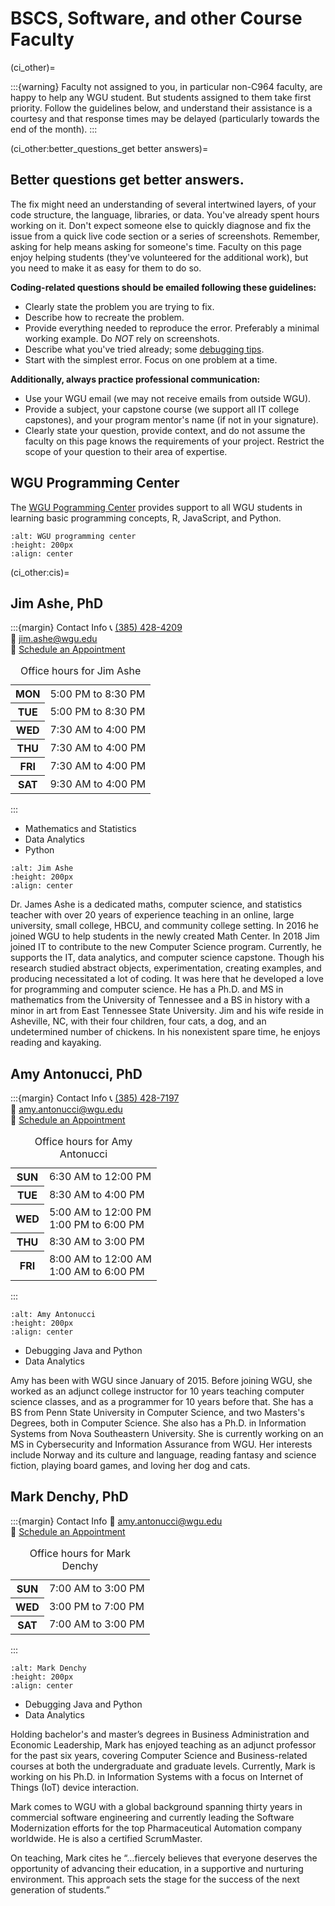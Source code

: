 # BSCS, Software, and other Course Faculty
<!-- hack to open links in new tab -->
<head>
    <base target="_blank">
</head>

(ci_other)=

:::{warning}
Faculty not assigned to you, in particular non-C964 faculty,  are happy to help any WGU student. But students assigned to them take first priority.  Follow the guidelines below, and understand their assistance is a courtesy and that response times may be delayed (particularly towards the end of the month). 
:::

(ci_other:better_questions_get better answers)=
## Better questions get better answers.

The fix might need an understanding of several intertwined layers, of your code structure, the language, libraries, or data. You've already spent hours working on it. Don't expect someone else to quickly diagnose and fix the issue from a quick live code section or a series of screenshots. Remember, asking for help means asking for someone's time. Faculty on this page enjoy helping students (they've volunteered for the additional work), but you need to make it as easy for them to do so.

**Coding-related questions should be emailed following these guidelines:**
- Clearly state the problem you are trying to fix. 
- Describe how to recreate the problem. 
- Provide everything needed to reproduce the error. Preferably a minimal working example. Do *NOT* rely on screenshots. 
- Describe what you've tried already; some [debugging tips](https://www.freecodecamp.org/news/what-is-debugging-how-to-debug-code/). 
- Start with the simplest error. Focus on one problem at a time.

**Additionally, always practice professional communication:**
* Use your WGU email (we may not receive emails from outside WGU).
* Provide a subject, your capstone course (we support all IT college capstones), and your program mentor's name (if not in your signature).
* Clearly state your question, provide context, and do not assume the faculty on this page knows the requirements of your project. Restrict the scope of your question to their area of expertise. 

## WGU Programming Center

The [WGU Pogramming Center](https://westerngovernorsuniversity.sharepoint.com/sites/ProgrammingCenter) provides support to all WGU students in learning basic programming concepts, R, JavaScript, and Python. 

```{image} ./url_images/WGU_programming_center_python.png
:alt: WGU programming center
:height: 200px
:align: center
```

(ci_other:cis)=
## Jim Ashe, PhD

:::{margin} Contact Info
📞 <a href="tel:+13854284209"> (385) 428-4209</a> </br>
📧 [jim.ashe@wgu.edu](mailto:jim.ashe@wgu.edu?subject=C964%20capstone%) </br>
📅 [Schedule an Appointment](https://timetrade.com/app/wgu-mentoring/workflows/WGU100/schedule/?resourceId=005a000000CAi7dAAD&locationId=course_mentoring&appointmentTypeGroupId=CM&questionId__course_code=C964) </br>
<table _ngcontent-stv-c382="" class="margin--bottom--10"><caption _ngcontent-stv-c382="" class="visually-hidden"> Office hours for Jim Ashe </caption><tr _ngcontent-stv-c382="" class="ng-star-inserted"><th _ngcontent-stv-c382="" class="text--right"><span _ngcontent-stv-c382="" class="table-row"><b _ngcontent-stv-c382="">MON</b></span></th><td _ngcontent-stv-c382=""><div _ngcontent-stv-c382="" class="margin--left ng-star-inserted"><span _ngcontent-stv-c382="">5:00 PM</span> to <span _ngcontent-stv-c382="">8:30 PM </span></div><!----></td></tr><tr _ngcontent-stv-c382="" class="ng-star-inserted"><th _ngcontent-stv-c382="" class="text--right"><span _ngcontent-stv-c382="" class="table-row"><b _ngcontent-stv-c382="">TUE</b></span></th><td _ngcontent-stv-c382=""><div _ngcontent-stv-c382="" class="margin--left ng-star-inserted"><span _ngcontent-stv-c382="">5:00 PM</span> to <span _ngcontent-stv-c382="">8:30 PM </span></div><!----></td></tr><tr _ngcontent-stv-c382="" class="ng-star-inserted"><th _ngcontent-stv-c382="" class="text--right"><span _ngcontent-stv-c382="" class="table-row"><b _ngcontent-stv-c382="">WED</b></span></th><td _ngcontent-stv-c382=""><div _ngcontent-stv-c382="" class="margin--left ng-star-inserted"><span _ngcontent-stv-c382="">7:30 AM</span> to <span _ngcontent-stv-c382="">4:00 PM </span></div><!----></td></tr><tr _ngcontent-stv-c382="" class="ng-star-inserted"><th _ngcontent-stv-c382="" class="text--right"><span _ngcontent-stv-c382="" class="table-row"><b _ngcontent-stv-c382="">THU</b></span></th><td _ngcontent-stv-c382=""><div _ngcontent-stv-c382="" class="margin--left ng-star-inserted"><span _ngcontent-stv-c382="">7:30 AM</span> to <span _ngcontent-stv-c382="">4:00 PM </span></div><!----></td></tr><tr _ngcontent-stv-c382="" class="ng-star-inserted"><th _ngcontent-stv-c382="" class="text--right"><span _ngcontent-stv-c382="" class="table-row"><b _ngcontent-stv-c382="">FRI</b></span></th><td _ngcontent-stv-c382=""><div _ngcontent-stv-c382="" class="margin--left ng-star-inserted"><span _ngcontent-stv-c382="">7:30 AM</span> to <span _ngcontent-stv-c382="">4:00 PM </span></div><!----></td></tr><tr _ngcontent-stv-c382="" class="ng-star-inserted"><th _ngcontent-stv-c382="" class="text--right"><span _ngcontent-stv-c382="" class="table-row"><b _ngcontent-stv-c382="">SAT</b></span></th><td _ngcontent-stv-c382=""><div _ngcontent-stv-c382="" class="margin--left ng-star-inserted"><span _ngcontent-stv-c382="">9:30 AM</span> to <span _ngcontent-stv-c382="">4:00 PM </span></div><!----></td></tr><!----></table>
:::

- Mathematics and Statistics
- Data Analytics
- Python

```{image} ./url_images/jim_ashe-a.jpg
:alt: Jim Ashe
:height: 200px
:align: center
```

Dr. James Ashe is a dedicated maths, computer science, and statistics teacher with over 20 years of experience teaching in an online, large university, small college, HBCU, and community college setting. In 2016 he joined WGU to help students in the newly created Math Center. In 2018 Jim joined IT to contribute to the new Computer Science program. Currently, he supports the IT, data analytics, and computer science capstone. Though his research studied abstract objects, experimentation, creating examples, and producing necessitated a lot of coding. It was here that he developed a love for programming and computer science. He has a Ph.D. and MS in mathematics from the University of Tennessee and a BS in history with a minor in art from East Tennessee State University. Jim and his wife reside in Asheville, NC, with their four children, four cats, a dog, and an undetermined number of chickens. In his nonexistent spare time, he enjoys reading and kayaking. 

## Amy Antonucci, PhD

:::{margin} Contact Info
📞 <a href="tel:+13854287197"> (385) 428-7197</a> </br>
📧 [amy.antonucci@wgu.edu](mailto:amy.antonucci@wgu.edu?subject=C964%20capstone%20related%20question) </br>
📅 [Schedule an Appointment](https://timetrade.com/app/wgu-mentoring/workflows/WGU100/schedule/?locationId=course_mentoring&appointmentTypeGroupId=CM&resourceId=005a000000B2XzeAAF&questionId__course_code=C964) </br>
<table _ngcontent-mdw-c382="" class="margin--bottom--10"><caption _ngcontent-mdw-c382="" class="visually-hidden"> Office hours for Amy Antonucci </caption><tr _ngcontent-mdw-c382="" class="ng-star-inserted"><th _ngcontent-mdw-c382="" class="text--right"><span _ngcontent-mdw-c382="" class="table-row"><b _ngcontent-mdw-c382="">SUN</b></span></th><td _ngcontent-mdw-c382=""><div _ngcontent-mdw-c382="" class="margin--left ng-star-inserted"><span _ngcontent-mdw-c382="">6:30 AM</span> to <span _ngcontent-mdw-c382="">12:00 PM </span></div><!----></td></tr><tr _ngcontent-mdw-c382="" class="ng-star-inserted"><th _ngcontent-mdw-c382="" class="text--right"><span _ngcontent-mdw-c382="" class="table-row"><b _ngcontent-mdw-c382="">TUE</b></span></th><td _ngcontent-mdw-c382=""><div _ngcontent-mdw-c382="" class="margin--left ng-star-inserted"><span _ngcontent-mdw-c382="">8:30 AM</span> to <span _ngcontent-mdw-c382="">4:00 PM </span></div><!----></td></tr><tr _ngcontent-mdw-c382="" class="ng-star-inserted"><th _ngcontent-mdw-c382="" class="text--right"><span _ngcontent-mdw-c382="" class="table-row"><b _ngcontent-mdw-c382="">WED</b></span></th><td _ngcontent-mdw-c382=""><div _ngcontent-mdw-c382="" class="margin--left ng-star-inserted"><span _ngcontent-mdw-c382="">5:00 AM</span> to <span _ngcontent-mdw-c382="">12:00 PM </span></div><div _ngcontent-mdw-c382="" class="margin--left ng-star-inserted"><span _ngcontent-mdw-c382="">1:00 PM</span> to <span _ngcontent-mdw-c382="">6:00 PM </span></div><!----></td></tr><tr _ngcontent-mdw-c382="" class="ng-star-inserted"><th _ngcontent-mdw-c382="" class="text--right"><span _ngcontent-mdw-c382="" class="table-row"><b _ngcontent-mdw-c382="">THU</b></span></th><td _ngcontent-mdw-c382=""><div _ngcontent-mdw-c382="" class="margin--left ng-star-inserted"><span _ngcontent-mdw-c382="">8:30 AM</span> to <span _ngcontent-mdw-c382="">3:00 PM </span></div><!----></td></tr><tr _ngcontent-mdw-c382="" class="ng-star-inserted"><th _ngcontent-mdw-c382="" class="text--right"><span _ngcontent-mdw-c382="" class="table-row"><b _ngcontent-mdw-c382="">FRI</b></span></th><td _ngcontent-mdw-c382=""><div _ngcontent-mdw-c382="" class="margin--left ng-star-inserted"><span _ngcontent-mdw-c382="">8:00 AM</span> to <span _ngcontent-mdw-c382="">12:00 AM </span></div><div _ngcontent-mdw-c382="" class="margin--left ng-star-inserted"><span _ngcontent-mdw-c382="">1:00 AM</span> to <span _ngcontent-mdw-c382="">6:00 PM </span></div><!----></td></tr><!----></table>
:::

```{image} ./url_images/wonderwoman1.png
:alt: Amy Antonucci
:height: 200px
:align: center
```

- Debugging Java and Python
- Data Analytics

Amy has been with WGU since January of 2015.  Before joining WGU, she worked as an adjunct college instructor for 10 years teaching computer science classes, and as a programmer for 10 years before that.  She has a BS from Penn State University in Computer Science, and two Masters's Degrees, both in Computer Science. She also has a Ph.D. in Information Systems from Nova Southeastern University. She is currently working on an MS in Cybersecurity and Information Assurance from WGU. Her interests include Norway and its culture and language, reading fantasy and science fiction, playing board games, and loving her dog and cats.

## Mark Denchy, PhD

:::{margin} Contact Info
📧 [amy.antonucci@wgu.edu](mailto:mark.denchy@wgu.edu?subject=C964%20capstone%20related%20question) </br>
📅 [Schedule an Appointment](https://scheduling.wgu.edu/wgu-mentoring/workflows/WGU100/schedule/?locationId=course_mentoring&appointmentTypeGroupId=CM&resourceId=0053x00000FoVG6AAN&ch=emailsignature&questionId__course_code=C964) </br>
<table _ngcontent-xlb-c382="" class="margin--bottom--10"><caption _ngcontent-xlb-c382="" class="visually-hidden"> Office hours for Mark Denchy </caption><tr _ngcontent-xlb-c382="" class="ng-star-inserted"><th _ngcontent-xlb-c382="" class="text--right"><span _ngcontent-xlb-c382="" class="table-row"><b _ngcontent-xlb-c382="">SUN</b></span></th><td _ngcontent-xlb-c382=""><div _ngcontent-xlb-c382="" class="margin--left ng-star-inserted"><span _ngcontent-xlb-c382="">7:00 AM</span> to <span _ngcontent-xlb-c382="">3:00 PM </span></div><!----></td></tr><tr _ngcontent-xlb-c382="" class="ng-star-inserted"><th _ngcontent-xlb-c382="" class="text--right"><span _ngcontent-xlb-c382="" class="table-row"><b _ngcontent-xlb-c382="">WED</b></span></th><td _ngcontent-xlb-c382=""><div _ngcontent-xlb-c382="" class="margin--left ng-star-inserted"><span _ngcontent-xlb-c382="">3:00 PM</span> to <span _ngcontent-xlb-c382="">7:00 PM </span></div><!----></td></tr><tr _ngcontent-xlb-c382="" class="ng-star-inserted"><th _ngcontent-xlb-c382="" class="text--right"><span _ngcontent-xlb-c382="" class="table-row"><b _ngcontent-xlb-c382="">SAT</b></span></th><td _ngcontent-xlb-c382=""><div _ngcontent-xlb-c382="" class="margin--left ng-star-inserted"><span _ngcontent-xlb-c382="">7:00 AM</span> to <span _ngcontent-xlb-c382="">3:00 PM </span></div><!----></td></tr><!----></table>
:::

```{image} ./url_images/superman1.jpg
:alt: Mark Denchy
:height: 200px
:align: center
```

- Debugging Java and Python
- Data Analytics

Holding bachelor's and master’s degrees in Business Administration and Economic Leadership, Mark has enjoyed teaching as an adjunct professor for the past six years, covering Computer Science and Business-related courses at both the undergraduate and graduate levels. Currently, Mark is working on his Ph.D. in Information Systems with a focus on Internet of Things (IoT) device interaction.

Mark comes to WGU with a global background spanning thirty years in commercial software engineering and currently leading the Software Modernization efforts for the top Pharmaceutical Automation company worldwide. He is also a certified ScrumMaster.

On teaching, Mark cites he “…fiercely believes that everyone deserves the opportunity of advancing their education, in a supportive and nurturing environment. This approach sets the stage for the success of the next generation of students.”